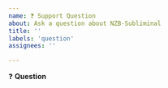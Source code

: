 ```yaml
---
name: ❓ Support Question
about: Ask a question about NZB-Subliminal
title: ''
labels: 'question'
assignees: ''

---
```


:question: **Question**
<!-- Go ahead and ask your question here :) -->
